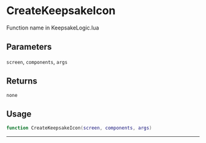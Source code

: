 # CreateKeepsakeIcon
Function name in KeepsakeLogic.lua
## Parameters
`screen`, `components`, `args`
## Returns
`none`
## Usage
```lua
function CreateKeepsakeIcon(screen, components, args)
```
---
